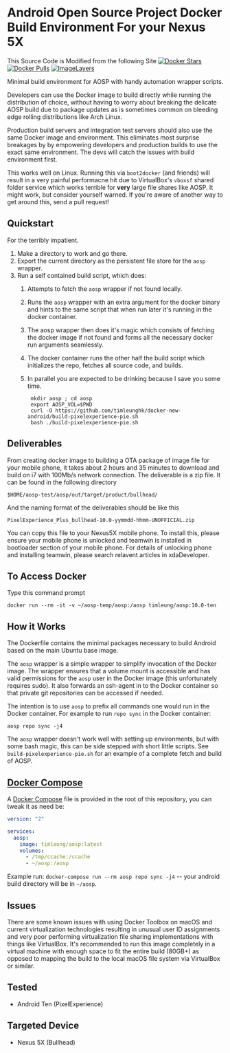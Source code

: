 Android Open Source Project Docker Build Environment For your Nexus 5X  
======================================================================

This Source Code is Modified from the following Site
[![Docker Stars](https://img.shields.io/docker/stars/kylemanna/aosp.svg)](https://hub.docker.com/r/kylemanna/aosp/)
[![Docker Pulls](https://img.shields.io/docker/pulls/kylemanna/aosp.svg)](https://hub.docker.com/r/kylemanna/aosp/)
[![ImageLayers](https://images.microbadger.com/badges/image/kylemanna/aosp.svg)](https://microbadger.com/#/images/kylemanna/aosp)

Minimal build environment for AOSP with handy automation wrapper scripts.

Developers can use the Docker image to build directly while running the
distribution of choice, without having to worry about breaking the delicate
AOSP build due to package updates as is sometimes common on bleeding edge
rolling distributions like Arch Linux.

Production build servers and integration test servers should also use the same
Docker image and environment. This eliminates most surprise breakages by
by empowering developers and production builds to use the exact same
environment.  The devs will catch the issues with build environment first.

This works well on Linux.  Running this via `boot2docker` (and friends) will
result in a very painful performacne hit due to VirtualBox's `vboxsf` shared
folder service which works terrible for **very** large file shares like AOSP.
It might work, but consider yourself warned.  If you're aware of another way to
get around this, send a pull request!


Quickstart
----------

For the terribly impatient.

1. Make a directory to work and go there.
2. Export the current directory as the persistent file store for the `aosp`
   wrapper.
3. Run a self contained build script, which does:
    1. Attempts to fetch the `aosp` wrapper if not found locally.
    2. Runs the `aosp` wrapper with an extra argument for the docker binary and
       hints to the same script that when run later it's running in the docker
       container.
    3. The aosp wrapper then does it's magic which consists of fetching the
       docker image if not found and forms all the necessary docker run
       arguments seamlessly.
    4. The docker container runs the other half the build script which
       initializes the repo, fetches all source code, and builds.
    5. In parallel you are expected to be drinking because I save you some time.

            mkdir aosp ; cd aosp
            export AOSP_VOL=$PWD
            curl -O https://github.com/timleunghk/docker-new-android/build-pixelexperience-pie.sh
            bash ./build-pixelexperience-pie.sh


Deliverables
------------

From creating docker image to building a OTA package of image file for your mobile phone, it takes about 2 hours and 35 minutes to download and build on i7 with 100Mb/s network connection. The deliverable is a zip file. It can be found in the following directory
    
```
$HOME/aosp-test/aosp/out/target/product/bullhead/
```

And the naming format of the deliverables should be like this
```
PixelExperience_Plus_bullhead-10.0-yymmdd-hhmm-UNOFFICIAL.zip
```

You can copy this file to your Nexus5X mobile phone. To install this, please ensure your mobile phone is unlocked and teamwin is installed in bootloader section of your mobile phone. For details of unlocking phone and installing teamwin, please search relavent articles in xdaDeveloper.

To Access Docker
----------------

Type this command prompt

```
docker run --rm -it -v ~/aosp-temp/aosp:/aosp timleung/aosp:10.0-ten
```

How it Works
------------

The Dockerfile contains the minimal packages necessary to build Android based
on the main Ubuntu base image.

The `aosp` wrapper is a simple wrapper to simplify invocation of the Docker
image.  The wrapper ensures that a volume mount is accessible and has valid
permissions for the `aosp` user in the Docker image (this unfortunately
requires sudo).  It also forwards an ssh-agent in to the Docker container
so that private git repositories can be accessed if needed.

The intention is to use `aosp` to prefix all commands one would run in the
Docker container.  For example to run `repo sync` in the Docker container:

    aosp repo sync -j4

The `aosp` wrapper doesn't work well with setting up environments, but with
some bash magic, this can be side stepped with short little scripts.  See
`build-pixelexperience-pie.sh` for an example of a complete fetch and build of AOSP.

[Docker Compose][]
------

A [Docker Compose][] file is provided in the root of this repository, you can tweak it as need be:

```yaml
version: "2"

services:
  aosp:
    image: timleung/aosp:latest
    volumes:
      - /tmp/ccache:/ccache
      - ~/aosp:/aosp
```
Example run: `docker-compose run --rm aosp repo sync -j4` -- your android build directory will be in `~/aosp`.



Issues
------

There are some known issues with using Docker Toolbox on macOS and current
virtualization technologies resulting in unusual user ID assignments and very
poor performing virtualization file sharing implementations with things like
VirtualBox.  It's recommended to run this image completely in a virtual machine
with enough space to fit the entire build (80GB+) as opposed to mapping the
build to the local macOS file system via VirtualBox or similar.

Tested
------
* Android Ten (PixelExperience)

Targeted Device
---------------
* Nexus 5X (Bullhead)


[Docker Compose]: https://docs.docker.com/compose

